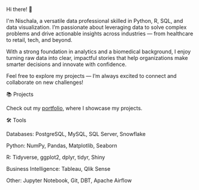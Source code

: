 Hi there! 👋

I'm Nischala, a versatile data professional skilled in Python, R, SQL, and data visualization. I’m passionate about leveraging data to solve complex problems and drive actionable insights across industries — from healthcare to retail, tech, and beyond.

With a strong foundation in analytics and a biomedical background, I enjoy turning raw data into clear, impactful stories that help organizations make smarter decisions and innovate with confidence.

Feel free to explore my projects — I’m always excited to connect and collaborate on new challenges!


📚 Projects


Check out my [portfolio](https://github.com/nischala16/Data-Analyst-Portfolio), where I showcase my projects.


🛠️ Tools

Databases: PostgreSQL, MySQL, SQL Server, Snowflake

Python: NumPy, Pandas, Matplotlib, Seaborn

R: Tidyverse, ggplot2, dplyr, tidyr, Shiny

Business Intelligence: Tableau, Qlik Sense

Other: Jupyter Notebook, Git, DBT, Apache Airflow
